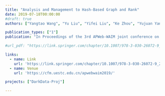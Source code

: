 ```yaml
---
title: "Analysis and Management to Hash-Based Graph and Rank"
date: 2019-07-18T00:00:00
#draft: true
authors: ["Yangtao Wang", "Yu Liu", "Yifei Liu", "Ke Zhou", "Yujuan Yang", "Jiangfeng Zeng", "Xiaodong Xu", "Zhili Xiao"]

publication_types: ["1"]
publication: "In Proceedings of the 3rd APWeb-WAIM joint conference on Web and Big Data (APWeb-WAIM), Chengdu, China."

#url_pdf: "https://link.springer.com/chapter/10.1007/978-3-030-26072-9_22"

links:
  - name: Link
    url: 'https://link.springer.com/chapter/10.1007/978-3-030-26072-9_22'
  - name: Venue
    url: 'https://cfm.uestc.edu.cn/apwebwaim2019/'

projects: ["DarkData-Proj"]

---
```


